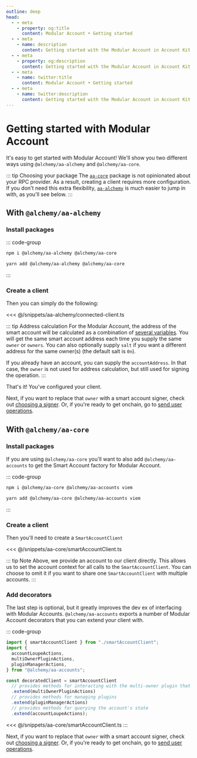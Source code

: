 ```yaml
---
outline: deep
head:
  - - meta
    - property: og:title
      content: Modular Account • Getting started
  - - meta
    - name: description
      content: Getting started with the Modular Account in Account Kit
  - - meta
    - property: og:description
      content: Getting started with the Modular Account in Account Kit
  - - meta
    - name: twitter:title
      content: Modular Account • Getting started
  - - meta
    - name: twitter:description
      content: Getting started with the Modular Account in Account Kit
---
```


# Getting started with Modular Account

It's easy to get started with Modular Account! We'll show you two different ways using `@alchemy/aa-alchemy` and `@alchemy/aa-core`.

::: tip Choosing your package
The [`aa-core`](/packages/aa-core/) package is not opinionated about your RPC provider. As a result, creating a client requires more configuration. If you don't need this extra flexibility, [`aa-alchemy`](/packages/aa-alchemy/) is much easier to jump in with, as you'll see below.
:::

## With `@alchemy/aa-alchemy`

### Install packages

::: code-group

```bash [npm]
npm i @alchemy/aa-alchemy @alchemy/aa-core
```

```bash [yarn]
yarn add @alchemy/aa-alchemy @alchemy/aa-core
```

:::

### Create a client

Then you can simply do the following:

<<< @/snippets/aa-alchemy/connected-client.ts

::: tip Address calculation
For the Modular Account, the address of the smart account will be calculated as a combination of [several variables](https://github.com/alchemyplatform/modular-account/blob/74fe1bfa056bbd41c933990fca0598c8cc3e90e8/src/factory/MultiOwnerModularAccountFactory.sol#L66-L71). You will get the same smart account address each time you supply the same `owner` or `owners`. You can also optionally supply `salt` if you want a different address for the same owner(s) (the default salt is `0n`).

If you already have an account, you can supply the `accountAddress`. In that case, the `owner` is not used for address calculation, but still used for signing the operation.
:::

That's it! You've configured your client.

Next, if you want to replace that `owner` with a smart account signer, check out [choosing a signer](/signers/choosing-a-signer). Or, if you're ready to get onchain, go to [send user operations](/using-smart-accounts/send-user-operations).

## With `@alchemy/aa-core`

### Install packages

If you are using `@alchemy/aa-core` you'll want to also add `@alchemy/aa-accounts` to get the Smart Account factory for Modular Account.

::: code-group

```bash [npm]
npm i @alchemy/aa-core @alchemy/aa-accounts viem
```

```bash [yarn]
yarn add @alchemy/aa-core @alchemy/aa-accounts viem
```

:::

### Create a client

Then you'll need to create a `SmartAccountClient`

<<< @/snippets/aa-core/smartAccountClient.ts

::: tip Note
Above, we provide an account to our client directly. This allows us to set the account context for all calls to the `SmartAccountClient`. You can choose to omit it if you want to share one `SmartAccountClient` with multiple accounts.
:::

### Add decorators

The last step is optional, but it greatly improves the dev ex of interfacing with Modular Accounts. `@alchemy/aa-accounts` exports a number of Modular Account decorators that you can extend your client with.

::: code-group

```ts
import { smartAccountClient } from "./smartAccountClient";
import {
  accountLoupeActions,
  multiOwnerPluginActions,
  pluginManagerActions,
} from "@alchemy/aa-accounts";

const decoratedClient = smartAccountClient
  // provides methods for interacting with the multi-owner plugin that is installed by default
  .extend(multiOwnerPluginActions)
  // provides methods for managing plugins
  .extend(pluginManagerActions)
  // provides methods for querying the account's state
  .extend(accountLoupeActions);
```

<<< @/snippets/aa-core/smartAccountClient.ts
:::

Next, if you want to replace that `owner` with a smart account signer, check out [choosing a signer](/signers/choosing-a-signer). Or, if you're ready to get onchain, go to [send user operations](/using-smart-accounts/send-user-operations).

